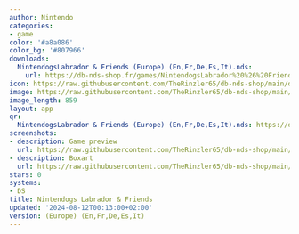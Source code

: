 ```yaml
---
author: Nintendo
categories:
- game
color: '#a8a086'
color_bg: '#807966'
downloads:
  NintendogsLabrador & Friends (Europe) (En,Fr,De,Es,It).nds:
    url: https://db-nds-shop.fr/games/NintendogsLabrador%20%26%20Friends%20%28Europe%29%20%28En%2CFr%2CDe%2CEs%2CIt%29.nds
icon: https://raw.githubusercontent.com/TheRinzler65/db-nds-shop/main/docs/assets/images/icons/nintendongslabrador.png
image: https://raw.githubusercontent.com/TheRinzler65/db-nds-shop/main/docs/assets/images/icons/nintendongslabrador.png
image_length: 859
layout: app
qr:
  NintendogsLabrador & Friends (Europe) (En,Fr,De,Es,It).nds: https://db-nds-shop.fr/assets/images/qr/nintendogslabrador--friends-europe-enfrdeesit-nds.png
screenshots:
- description: Game preview
  url: https://raw.githubusercontent.com/TheRinzler65/db-nds-shop/main/docs/assets/images/screenshots/nintendogslabrador/nintendogslabrador.png
- description: Boxart
  url: https://raw.githubusercontent.com/TheRinzler65/db-nds-shop/main/docs/assets/images/boxart/NintendogsLabrador%20%26%20Friends%20(Europe)%20(En%2CFr%2CDe%2CEs%2CIt).nds.png
stars: 0
systems:
- DS
title: Nintendogs Labrador & Friends
updated: '2024-08-12T00:13:00+02:00'
version: (Europe) (En,Fr,De,Es,It)
---
```


